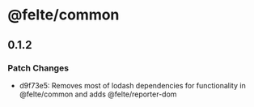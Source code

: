 # @felte/common

## 0.1.2
### Patch Changes

- d9f73e5: Removes most of lodash dependencies for functionality in @felte/common and adds @felte/reporter-dom
